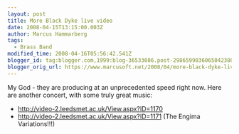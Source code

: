 ```yaml
---
layout: post
title: More Black Dyke live video
date: 2008-04-15T13:15:00.003Z
author: Marcus Hammarberg
tags:
  - Brass Band
modified_time: 2008-04-16T05:56:42.541Z
blogger_id: tag:blogger.com,1999:blog-36533086.post-2986599036065042380
blogger_orig_url: https://www.marcusoft.net/2008/04/more-black-dyke-live-video.html
---
```



My
God - they are producing at an unprecedented speed right now.
Here are another concert, with some truly great music:

- <http://video-2.leedsmet.ac.uk/View.aspx?ID=1170>
- <http://video-2.leedsmet.ac.uk/View.aspx?ID=1171> (The <span
    id="SPELLING_ERROR_1" class="blsp-spelling-error">Engima
    Variations!!!)
